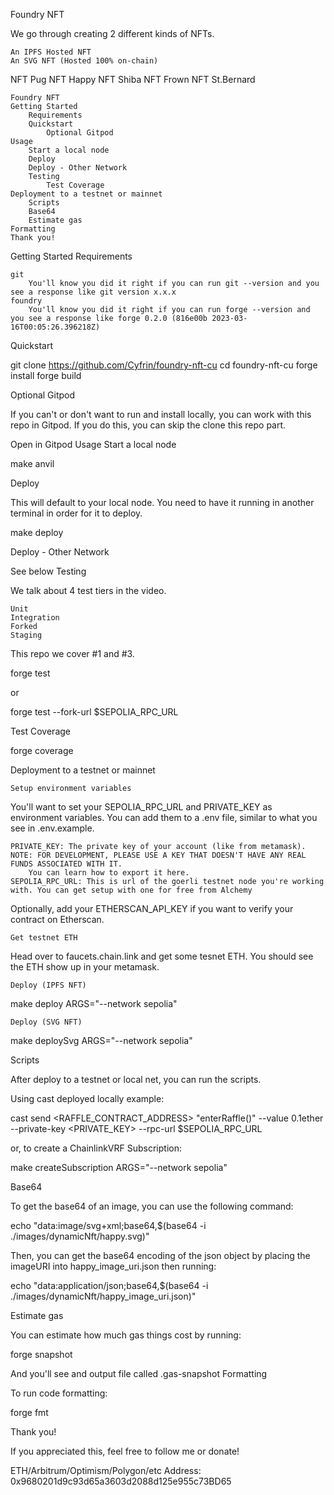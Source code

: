 Foundry NFT

We go through creating 2 different kinds of NFTs.

    An IPFS Hosted NFT
    An SVG NFT (Hosted 100% on-chain)


NFT Pug NFT Happy NFT Shiba NFT Frown NFT St.Bernard

    Foundry NFT
    Getting Started
        Requirements
        Quickstart
            Optional Gitpod
    Usage
        Start a local node
        Deploy
        Deploy - Other Network
        Testing
            Test Coverage
    Deployment to a testnet or mainnet
        Scripts
        Base64
        Estimate gas
    Formatting
    Thank you!

Getting Started
Requirements

    git
        You'll know you did it right if you can run git --version and you see a response like git version x.x.x
    foundry
        You'll know you did it right if you can run forge --version and you see a response like forge 0.2.0 (816e00b 2023-03-16T00:05:26.396218Z)

Quickstart

git clone https://github.com/Cyfrin/foundry-nft-cu
cd foundry-nft-cu
forge install
forge build

Optional Gitpod

If you can't or don't want to run and install locally, you can work with this repo in Gitpod. If you do this, you can skip the clone this repo part.

Open in Gitpod
Usage
Start a local node

make anvil

Deploy

This will default to your local node. You need to have it running in another terminal in order for it to deploy.

make deploy

Deploy - Other Network

See below
Testing

We talk about 4 test tiers in the video.

    Unit
    Integration
    Forked
    Staging

This repo we cover #1 and #3.

forge test

or

forge test --fork-url $SEPOLIA_RPC_URL

Test Coverage

forge coverage

Deployment to a testnet or mainnet

    Setup environment variables

You'll want to set your SEPOLIA_RPC_URL and PRIVATE_KEY as environment variables. You can add them to a .env file, similar to what you see in .env.example.

    PRIVATE_KEY: The private key of your account (like from metamask). NOTE: FOR DEVELOPMENT, PLEASE USE A KEY THAT DOESN'T HAVE ANY REAL FUNDS ASSOCIATED WITH IT.
        You can learn how to export it here.
    SEPOLIA_RPC_URL: This is url of the goerli testnet node you're working with. You can get setup with one for free from Alchemy

Optionally, add your ETHERSCAN_API_KEY if you want to verify your contract on Etherscan.

    Get testnet ETH

Head over to faucets.chain.link and get some tesnet ETH. You should see the ETH show up in your metamask.

    Deploy (IPFS NFT)

make deploy ARGS="--network sepolia"

    Deploy (SVG NFT)

make deploySvg ARGS="--network sepolia"

Scripts

After deploy to a testnet or local net, you can run the scripts.

Using cast deployed locally example:

cast send <RAFFLE_CONTRACT_ADDRESS> "enterRaffle()" --value 0.1ether --private-key <PRIVATE_KEY> --rpc-url $SEPOLIA_RPC_URL

or, to create a ChainlinkVRF Subscription:

make createSubscription ARGS="--network sepolia"

Base64

To get the base64 of an image, you can use the following command:

echo "data:image/svg+xml;base64,$(base64 -i ./images/dynamicNft/happy.svg)"

Then, you can get the base64 encoding of the json object by placing the imageURI into happy_image_uri.json then running:

echo "data:application/json;base64,$(base64 -i ./images/dynamicNft/happy_image_uri.json)"

Estimate gas

You can estimate how much gas things cost by running:

forge snapshot

And you'll see and output file called .gas-snapshot
Formatting

To run code formatting:

forge fmt

Thank you!

If you appreciated this, feel free to follow me or donate!

ETH/Arbitrum/Optimism/Polygon/etc Address: 0x9680201d9c93d65a3603d2088d125e955c73BD65


